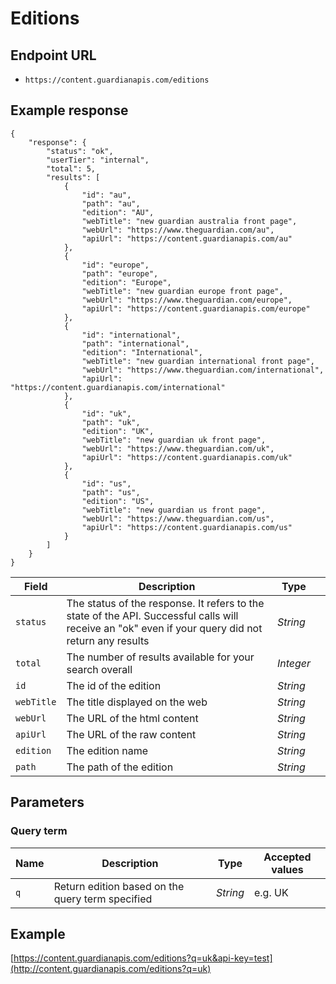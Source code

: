 Editions
=======

## Endpoint URL
* `https://content.guardianapis.com/editions`

## Example response

    {
		"response": {
			"status": "ok",
			"userTier": "internal",
			"total": 5,
			"results": [
				{
					"id": "au",
					"path": "au",
					"edition": "AU",
					"webTitle": "new guardian australia front page",
					"webUrl": "https://www.theguardian.com/au",
					"apiUrl": "https://content.guardianapis.com/au"
				},
				{
					"id": "europe",
					"path": "europe",
					"edition": "Europe",
					"webTitle": "new guardian europe front page",
					"webUrl": "https://www.theguardian.com/europe",
					"apiUrl": "https://content.guardianapis.com/europe"
				},
				{
					"id": "international",
					"path": "international",
					"edition": "International",
					"webTitle": "new guardian international front page",
					"webUrl": "https://www.theguardian.com/international",
					"apiUrl": "https://content.guardianapis.com/international"
				},
				{
					"id": "uk",
					"path": "uk",
					"edition": "UK",
					"webTitle": "new guardian uk front page",
					"webUrl": "https://www.theguardian.com/uk",
					"apiUrl": "https://content.guardianapis.com/uk"
				},
				{
					"id": "us",
					"path": "us",
					"edition": "US",
					"webTitle": "new guardian us front page",
					"webUrl": "https://www.theguardian.com/us",
					"apiUrl": "https://content.guardianapis.com/us"
				}
			]
		}
    }

Field  | Description | Type |  |
------ | ----------- | ---- |--|
`status` | The status of the response. It refers to the state of the API. Successful calls will receive an "ok" even if your query did not return any results |  *String*
`total` |  The number of results available for your search overall | *Integer*
`id` | The id of the edition | *String*
`webTitle` | The title displayed on the web |  *String*
`webUrl` | The URL of the html content | *String*
`apiUrl` | The URL of the raw content | *String*
`edition` | The edition name | *String*
`path` | The path of the edition | *String*

## Parameters

### Query term

| Name | Description                                      | Type     | Accepted values |
|------|--------------------------------------------------|----------|-----------------|
| `q`  | Return edition based on the query term specified | *String* | e.g. UK         |

## Example
[https://content.guardianapis.com/editions?q=uk&api-key=test](http://content.guardianapis.com/editions?q=uk)

